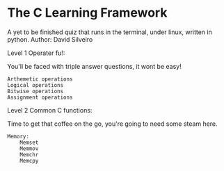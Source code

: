 # The C Learning Framework
A yet to be finished quiz that runs in the terminal, under linux, written in python. Author: David Silveiro

Level 1 Operater fu!:

You'll be faced with triple answer questions, it wont be easy!

    Arthemetic operations
    Logical operations
    Bitwise operations
    Assignment operations
    
Level 2 Common C functions:

Time to get that coffee on the go, you're going to need some steam here.

    Memory:
        Memset
        Memmov
        Memchr
        Memcpy
        
    
